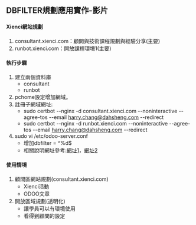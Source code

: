 ## DBFILTER規劃應用實作-影片
#### Xienci網站規劃
1. consultant.xienci.com：顧問與技術課程規劃與經驗分享(主要)
2. runbot.xienci.com：開放課程環境1(主要)

#### 執行步驟
1. 建立兩個資料庫
   + consultant
   + runbot
2. pchome設定增加網域。
3. 註冊子網域網址:
   + sudo certbot --nginx -d consultant.xienci.com --noninteractive --agree-tos --email harry.chang@dahsheng.com --redirect
   + sudo certbot --nginx -d runbot.xienci.com --noninteractive --agree-tos --email harry.chang@dahsheng.com --redirect
3. sudo vi /etc/odoo-server.conf
   + 增加dbfilter = ^%d$
   + 相關說明網址參考:[網址1](https://richsoda.com/blog/odoo-1/post/hostname-14)，[網址2](https://trobz.com/blog/odoo-4/post/all-you-need-to-know-about-db-filtering-in-odoo-16)

#### 使用情境
1. 顧問區網站規劃(consultant.xienci.com)
   + Xienci活動
   + ODOO文章
2. 開放區域規劃(透明化)
   + 讓學員可以有環境使用
   + 看得到顧問的設定

